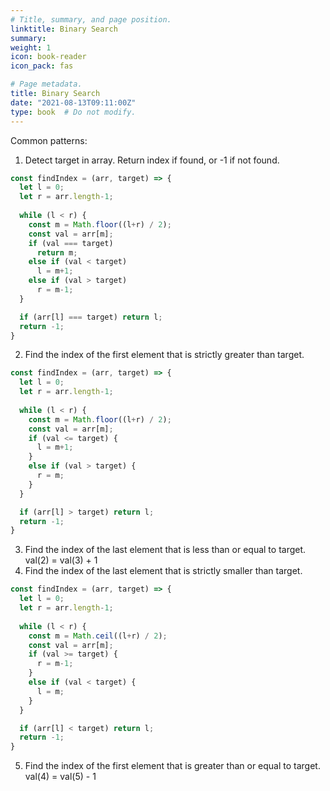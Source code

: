 ```yaml
---
# Title, summary, and page position.
linktitle: Binary Search
summary: 
weight: 1
icon: book-reader
icon_pack: fas

# Page metadata.
title: Binary Search
date: "2021-08-13T09:11:00Z"
type: book  # Do not modify.
---
```

Common patterns:
1. Detect target in array. Return index if found, or -1 if not found.
```js
const findIndex = (arr, target) => {
  let l = 0;
  let r = arr.length-1;
  
  while (l < r) {
    const m = Math.floor((l+r) / 2);
    const val = arr[m];
    if (val === target) 
      return m;
    else if (val < target)
      l = m+1;
    else if (val > target)
      r = m-1;
  }

  if (arr[l] === target) return l;
  return -1;
}
```
2. Find the index of the first element that is strictly greater than target.
```js
const findIndex = (arr, target) => {
  let l = 0;
  let r = arr.length-1;
  
  while (l < r) {
    const m = Math.floor((l+r) / 2);
    const val = arr[m];
    if (val <= target) {
      l = m+1;
    } 
    else if (val > target) {
      r = m;
    }
  }

  if (arr[l] > target) return l;
  return -1;
}
```
3. Find the index of the last element that is less than or equal to target.
val(2) = val(3) + 1
4. Find the index of the last element that is strictly smaller than target.
```js
const findIndex = (arr, target) => {
  let l = 0;
  let r = arr.length-1;
  
  while (l < r) {
    const m = Math.ceil((l+r) / 2);
    const val = arr[m];
    if (val >= target) {
      r = m-1;
    } 
    else if (val < target) {
      l = m;
    }
  }

  if (arr[l] < target) return l;
  return -1;
}
```
5. Find the index of the first element that is greater than or equal to target.
val(4) = val(5) - 1



